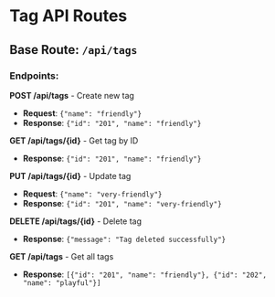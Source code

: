 # Tag API Routes

## Base Route: `/api/tags`

### Endpoints:

**POST /api/tags** - Create new tag
- **Request**: `{"name": "friendly"}`
- **Response**: `{"id": "201", "name": "friendly"}`

**GET /api/tags/{id}** - Get tag by ID
- **Response**: `{"id": "201", "name": "friendly"}`

**PUT /api/tags/{id}** - Update tag
- **Request**: `{"name": "very-friendly"}`
- **Response**: `{"id": "201", "name": "very-friendly"}`

**DELETE /api/tags/{id}** - Delete tag
- **Response**: `{"message": "Tag deleted successfully"}`

**GET /api/tags** - Get all tags
- **Response**: `[{"id": "201", "name": "friendly"}, {"id": "202", "name": "playful"}]`
